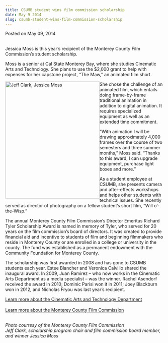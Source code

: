 ```yaml
---
title: CSUMB student wins film commission scholarship
date: May 9 2014
slug: csumb-student-wins-film-commission-scholarship
---
```


    

<span class="date">Posted on May 09, 2014 </span>

<p><br>
Jessica Moss is this year&#x2019;s recipient of the Monterey County Film
Commission&#x2019;s student scholarship.</br></p>
<p>Moss is a senior at Cal State Monterey Bay, where she studies
Cinematic Arts and Technology. She plans to use the $2,000 grant to
help with expenses for her capstone project, &#x201C;The Maw,&#x201D; an animated
film short.</p>
<p><img alt="Jeff Clark, Jessica Moss" src="https://news.csumb.edu/sites/default/files/65/attachments/news/images/jeff_clark_mcfc_board_member_and_scholarship_chair__and_jessica_moss.jpg" style="width:300px; height:371px; float:left">She chose the
challenge of an animated film, which entails doing frame-by-frame
traditional animation in addition to digital animation. It requires
specialized equipment as well as an extended time commitment.</img></p>
<p>&#x201C;With animation I will be drawing approximately 4,000 frames
over the course of two semesters and three summer months,&#x201D; Moss
said. &#x201C;Thanks to this award, I can upgrade equipment, purchase
light boxes and more.&#x201D;</p>
<p>As a student employee at CSUMB, she presents camera and
after-effects workshops and helps other students with technical
issues. She recently served as director of photography on a fellow
student&#x2019;s short film, &#x201C;Will o&#x2019;-the-Wisp.&#x201D;</p>
<p>The annual Monterey County Film Commission&#x2019;s Director Emeritus
Richard Tyler Scholarship Award is named in memory of Tyler, who
served for 20 years on the film commission&#x2019;s board of directors. It
was created to provide financial aid and incentive to students of
film and beginning filmmakers who reside in Monterey County or are
enrolled in a college or university in the county. The fund was
established as a permanent endowment with the Community Foundation
for Monterey County.</p>
<p>The scholarship was first awarded in 2008 and has gone to CSUMB
students each year. Estee Blancher and Veronica Calvillo shared the
inaugural award. In 2009, Juan Ramirez &#x2013; who now works in the
Cinematic Arts Department as a media specialist &#x2013; was the winner.
Rachel Asendorf received the award in 2010; Dominic Parisi won it
in 2011; Joey Blackburn won in 2012, and Nicholas Fryou was last
year&#x2019;s recipient.&#xA0;</p>
<p><a href="https://csumb.edu/tat" rel="nofollow">Learn more about
the Cinematic Arts and Technology Department</a><br>
<br>
<a href="https://www.FilmMonterey.org" rel="nofollow">Learn more
about the Monterey County Film Commission</a></br></br></p>
<p class="small"><em>Photo courtesy of the Monterey County Film
Commission<br>
Jeff Clark, scholarship program chair and film commission board
member, and winner Jessica Moss</br></em><br>
&#xA0;</br></p>

 

 
